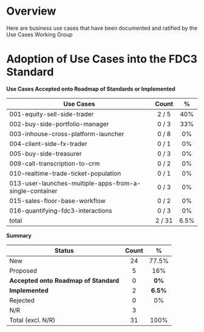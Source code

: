# Overview 
Here are business use cases that have been documented and ratified by the Use Cases Working Group

# Adoption of Use Cases into the FDC3 Standard

**Use Cases Accepted onto Roadmap of Standards or Implemented**

| Use Cases                                                           | Count         | %       |
| -------------                                                       |:-------------:| :----:  |
| 001-equity-sell-side-trader                                         | 	2 / 5       |   40%   | 
| 002-buy-side-portfolio-manager                                      | 	0 / 3	      |   33%   | 
| 003-inhouse-cross-platform-launcher                                 | 	0 / 8       |    0%   | 
| 004-client-side-fx-trader                                           | 	0 / 1	      |    0%   | 
| 005-buy-side-treasurer                                              | 	0 / 3	      |    0%   | 
| 009-call-transcription-to-crm                                       | 	0 / 2	      |    0%   | 
| 010-realtime-trade-ticket-population                                | 	0 / 1	      |    0%   | 
| 013-user-launches-multiple-apps-from-a-single-container             | 	0 / 3	      |    0%   | 
| 015-sales-floor-base-workflow                                       | 	0 / 2	      |    0%   | 
| 016-quantifying-fdc3-interactions                                   | 	0 / 3	      |    0%   | 
| total                                                               | 	2 / 31      |  6.5%   | 



**Summary**

| Status                                | Count         | %       |
| -------------                         |:-------------:| :----:  |
| New                                   | 	24	        |   77.5%   | 
| Proposed                              | 	5           | 	16%   | 
| **Accepted onto Roadmap of Standard** | 	0           | 	**0%**  | 
| **Implemented**                       | 	2         	|  **6.5%** | 
| Rejected                              | 	0           | 	0%    | 
| N/R                                   | 	3           |         | 	
| Total (excl. N/R)                     | 	31          | 	100%  | 
